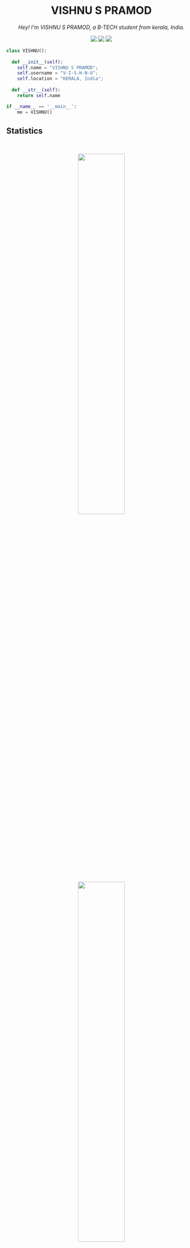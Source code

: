 <h1 align="center">
  <b>VISHNU S PRAMOD</b>
</h1>
<p align="center">
<i>Hey! I'm VISHNU S PRAMOD, a B-TECH student from kerala, India.</i></p>


<p>
<div align="center">
  <img src="https://img.shields.io/badge/-HTML-c58545?style=for-the-badge&logo=html5&logoColor=c58545&labelColor=282828">
  <img src="https://img.shields.io/badge/-CSS-d1a01f?style=for-the-badge&logo=css3&logoColor=d1a01f&labelColor=282828">
  <img src="https://img.shields.io/badge/-Python-98b982?style=for-the-badge&logo=python&logoColor=98b982&labelColor=282828">
</div>
</p>

```python
class VISHNU():
    
  def __init__(self):
    self.name = "VISHNU S PRAMOD";
    self.username = "V-I-S-H-N-U";
    self.location = "KERALA, India";
  
  def __str__(self):
    return self.name

if __name__ == '__main__':
    me = VISHNU()
```
<!--
<div align="center">
  <a href="https://open.spotify.com/user/313flkha3h3oapsp6xannt5keyc4?si=754d6d77306a43d9">
    <img src="https://readme-spotify-tingz.vercel.app/api/now-playing">
  </a>
</div>-->

<!--
<div align="center">
  <a href="https://open.spotify.com/user/313flkha3h3oapsp6xannt5keyc4?si=754d6d77306a43d9">
    <img src="https://spotify-readme-theta-virid.vercel.app/api?scan=true&theme=dark" width="240px">
  </a>
</div>
-->

## Statistics

<br/>
<p align="center">
  <div align=center>
  <img width="49.5%" src="https://github-readme-stats.vercel.app/api?username=V-I-S-H-N-U&show_icons=true&theme=gruvbox&hide_border=true"/><br>
    <img width="49.5%" src="https://github-readme-streak-stats.herokuapp.com/?user=V-I-S-H-N-U&theme=gruvbox&hide_border=true"/>
    </div>  
</p>
<br>

## Connect
<p>
<div align="center">
  <a href="https://in.linkedin.com/in/vishnu-s-pramod-19b7a3234">
  <img src="https://img.shields.io/badge/-LinkedIn-99b7ec?style=for-the-badge&logo=Linkedin&logoColor=99b7ec&labelColor=282828">
  <a>
</div>
</p>

------

